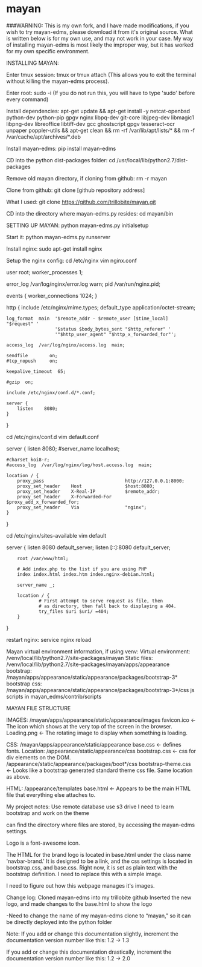 # mayan

###WARNING:
This is my own fork, and I have made modifications, if you wish to try mayan-edms, please download it from it's original source. What is written below is for my own use, and may not work in your case. My way of installing mayan-edms is most likely the improper way, but it has worked for my own specific environment.

INSTALLING MAYAN:

Enter tmux session:
tmux or tmux attach
(This allows you to exit the terminal without killing the mayan-edms process).

Enter root:
sudo -i
(If you do not run this, you will have to type 'sudo' before every command)

Install dependencies:
apt-get update && apt-get install -y netcat-openbsd python-dev python-pip gpgv nginx libpq-dev git-core libjpeg-dev libmagic1 libpng-dev libreoffice libtiff-dev gcc ghostscript gpgv tesseract-ocr unpaper poppler-utils && apt-get clean && rm -rf /var/lib/apt/lists/* && rm -f /var/cache/apt/archives/*.deb

Install mayan-edms:
pip install mayan-edms

CD into the python dist-packages folder:
cd /usr/local/lib/python2.7/dist-packages

Remove old mayan directory, if cloning from github:
rm -r mayan

Clone from github:
git clone [github repository address]

What I used:
git clone https://github.com/trillobite/mayan.git

CD into the directory where mayan-edms.py resides:
cd mayan/bin

SETTING UP MAYAN:
python mayan-edms.py initialsetup

Start it:
python mayan-edms.py runserver

Install nginx:
sudo apt-get install nginx

Setup the nginx config:
cd /etc/nginx
vim nginx.conf

user  root;
worker_processes  1;

error_log  /var/log/nginx/error.log warn;
pid        /var/run/nginx.pid;


events {
    worker_connections  1024;
}


http {
    include       /etc/nginx/mime.types;
    default_type  application/octet-stream;

    log_format  main  '$remote_addr - $remote_user [$time_local] "$request" '
                      '$status $body_bytes_sent "$http_referer" '
                      '"$http_user_agent" "$http_x_forwarded_for"';

    access_log  /var/log/nginx/access.log  main;

    sendfile        on;
    #tcp_nopush     on;

    keepalive_timeout  65;

    #gzip  on;

    include /etc/nginx/conf.d/*.conf;

    server {
        listen    8080;
    }
}

cd /etc/nginx/conf.d
vim default.conf

server {
    listen       8080;
    #server_name  localhost;

    #charset koi8-r;
    #access_log  /var/log/nginx/log/host.access.log  main;

    location / {
        proxy_pass                              http://127.0.0.1:8000;
        proxy_set_header    Host                $host:8080;
        proxy_set_header    X-Real-IP           $remote_addr;
        proxy_set_header    X-Forwarded-For     $proxy_add_x_forwarded_for;
        proxy_set_header    Via                 "nginx";
    }
}

cd /etc/nginx/sites-available
vim default

server {
        listen 8080 default_server;
        listen [::]:8080 default_server;

        root /var/www/html;

        # Add index.php to the list if you are using PHP
        index index.html index.htm index.nginx-debian.html;

        server_name _;

        location / {
                # First attempt to serve request as file, then
                # as directory, then fall back to displaying a 404.
                try_files $uri $uri/ =404;
        }
}

restart nginx:
service nginx reload




Mayan virtual environment information, if using venv:
Virtual environment: /venv/local/lib/python2.7/site-packages/mayan
Static files: /venv/local/lib/python2.7/site-packages/mayan/apps/appearance
bootstrap: /mayan/apps/appearance/static/appearance/packages/bootstrap-3*
bootstrap css: /mayan/apps/appearance/static/appearance/packages/bootstrap-3*/css
js scripts in mayan_edms/contrib/scripts





MAYAN FILE STRUCTURE

IMAGES: /mayan/apps/appearance/static/appearance/images
favicon.ico		← The icon which shows at the very top of the screen in the browser.
Loading.png		← The rotating image to display when something is loading.

CSS: /mayan/apps/appearance/static/appearance
base.css			← defines fonts. Location: /appearance/static/appearance/css
bootstrap.css		← css for div elements on the DOM. /appearance/static/appearance/packages/boot*/css
bootstrap-theme.css	← Looks like a bootstrap generated standard theme css file. Same location as above.

HTML:  /appearance/templates
base.html			← Appears to be the main HTML file that everything else attaches to.





My project notes:
Use remote database
use s3 drive
I need to learn bootstrap and work on the theme

can find the directory where files are stored, by accessing the mayan-edms settings.

Logo is a font-awesome icon.

The HTML for the brand logo is located in base.html under the class name 'navbar-brand.' It is designed to be a link, and the css settings is located in bootstrap.css, and base.css. Right now, it is set as plain text with the bootstrap definition. I need to replace this with a simple image.

I need to figure out how this webpage manages it's images.

Change log:
Cloned mayan-edms into my trillobite github
Inserted the new logo, and made changes to the base.html to show the logo

-Need to change the name of my mayan-edms clone to “mayan,” so it can be directly deployed into the python folder


Note: 
If you add or change this documentation slightly, increment the documentation version number like this: 1.2 → 1.3

If you add or change this documentation drastically, increment the documentation version number like this: 1.2 → 2.0
